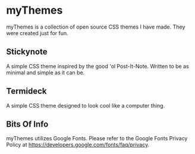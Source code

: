# myThemes
myThemes is a collection of open source CSS themes I have made. They were created just for fun. 

## Stickynote
A simple CSS theme inspired by the good 'ol Post-It-Note. Written to be as minimal and simple as it can be.

## Termideck
A simple CSS theme designed to look cool like a computer thing.

## Bits Of Info
myThemes utilizes Google Fonts. Please refer to the Google Fonts Privacy Policy at https://developers.google.com/fonts/faq/privacy.
